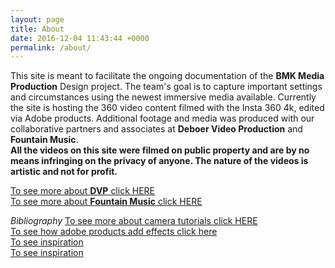 ```yaml
---
layout: page
title: About
date: 2016-12-04 11:43:44 +0000
permalink: /about/
---
```

This site is meant to facilitate the ongoing documentation of the **BMK Media Production** Design project. The team's goal is to capture important settings and circumstances using the newest immersive media available. Currently the site is hosting the 360 video content filmed with the Insta 360 4k, edited via Adobe products. Additional footage and media was produced with our collaborative partners and associates at **Deboer Video Production** and **Fountain Music**.
<br>
**All the videos on this site were filmed on public property and are by no means infringing on the privacy of anyone. The nature of the videos is artistic and not for profit.**
<br>

[To see more about **DVP** click HERE](https://www.youtube.com/channel/UCvOE5ygSIZXmLD-STUA7XRA)
<br>
[To see more about **Fountain Music** click HERE](https://twitter.com/fountn_)
<br>

*Bibliography*
[To see more about camera tutorials click HERE](https://www.youtube.com/watch?v=vRoC_PiiV4E)
<br>
[To see how adobe products add effects click here](https://www.youtube.com/watch?v=pxNTFMtkxWU&list=PLQenqmQdW6qsMbrN9z7EJHRi_E_faeYTT&index=10&t=278s)
<br>
[To see inspiration](https://www.youtube.com/channel/UCzuqhhs6NWbgTzMuM09WKDQ) <br>
[To see inspiration](https://www.youtube.com/channel/UCnAAOZbbyJtz99MwNrI_NNA)
